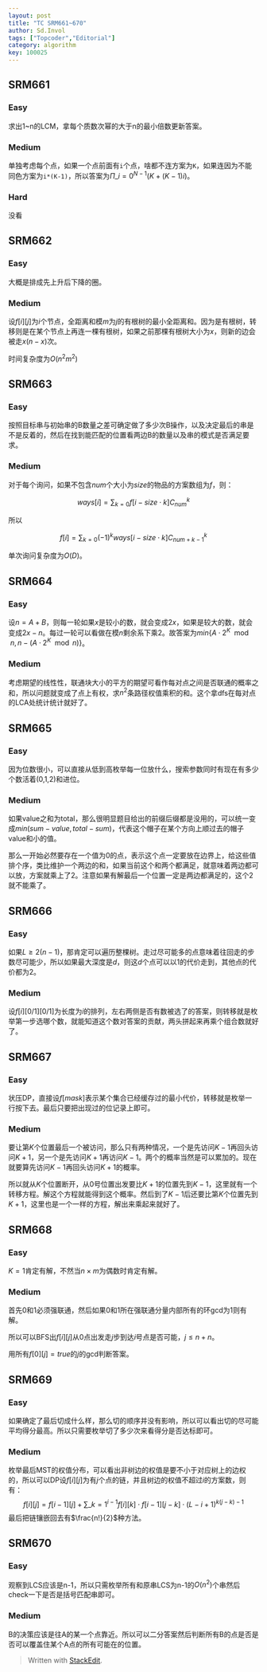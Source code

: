 ```yaml
---
layout: post
title: "TC SRM661~670"
author: Sd.Invol
tags: ["Topcoder","Editorial"]
category: algorithm
key: 100025
---
```


## SRM661

### Easy
求出1~n的LCM，拿每个质数次幂的大于n的最小倍数更新答案。

### Medium
单独考虑每个点，如果一个点前面有`i`个点，啥都不连方案为`K`，如果连因为不能同色方案为`i*(K-1)`，所以答案为$\Pi\_{i=0}^{N-1}(K + (K-1)i)$。

### Hard
没看

## SRM662

### Easy
大概是排成先上升后下降的圈。

### Medium
设$f[i][j]$为$i$个节点，全距离和模$m$为$j$的有根树的最小全距离和。因为是有根树，转移则是在某个节点上再连一棵有根树，如果之前那棵有根树大小为$x$，则新的边会被走$x(n-x)$次。

时间复杂度为$O(n^2m^2)$

## SRM663

### Easy
按照目标串与初始串的B数量之差可确定做了多少次B操作，以及决定最后的串是不是反着的，然后在找到能匹配的位置看两边B的数量以及串的模式是否满足要求。

### Medium
对于每个询问，如果不包含$num$个大小为$size$的物品的方案数组为$f$，则：

$$
ways[i] = \sum_{k=0}{f[i - size \cdot k]C_{num}^{k}}
$$

所以

$$
f[i] = \sum_{k=0}{(-1)^kways[i - size \cdot k]C_{num+k-1}^{k}}
$$

单次询问复杂度为$O(D)$。

## SRM664

### Easy
设$n=A+B$，则每一轮如果$x$是较小的数，就会变成$2x$，如果是较大的数，就会变成$2x-n$。每过一轮可以看做在模$n$剩余系下乘$2$。故答案为$min\{A \cdot 2^K \mod n , n - (A \cdot 2^K \mod n)\}$。

### Medium

考虑期望的线性性，联通块大小的平方的期望可看作每对点之间是否联通的概率之和，所以问题就变成了点上有权，求$n^2$条路径权值乘积的和。这个拿dfs在每对点的LCA处统计统计就好了。

## SRM665

### Easy
因为位数很小，可以直接从低到高枚举每一位放什么，搜索参数同时有现在有多少个数活着(0,1,2)和进位。

### Medium
如果value之和为total，那么很明显题目给出的前缀后缀都是没用的，可以统一变成$min(sum-value , total-  sum)$，代表这个帽子在某个方向上顺过去的帽子value和小的值。

那么一开始必然要存在一个值为0的点，表示这个点一定要放在边界上，给这些值排个序，类比维护一个两边的和，如果当前这个和两个都满足，就意味着两边都可以放，方案就乘上了$2$。注意如果有解最后一个位置一定是两边都满足的，这个$2$就不能乘了。

## SRM666

### Easy
如果$L \geq 2(n-1)$，那肯定可以遍历整棵树。走过尽可能多的点意味着往回走的步数尽可能少，所以如果最大深度是$d$，则这$d$个点可以以1的代价走到，其他点的代价都为2。

### Medium
设$f[i][0/1][0/1]$为长度为$i$的排列，左右两侧是否有数被选了的答案，则转移就是枚举第一步选哪个数，就能知道这个数对答案的贡献，两头拼起来再乘个组合数就好了。

## SRM667

### Easy
状压DP，直接设$f[mask]$表示某个集合已经缓存过的最小代价，转移就是枚举一行按下去。最后只要把出现过的位记录上即可。

### Medium
要让第$K$个位置最后一个被访问，那么只有两种情况，一个是先访问$K-1$再回头访问$K+1$，另一个是先访问$K+1$再访问$K-1$。两个的概率当然是可以累加的。现在就要算先访问$K-1$再回头访问$K+1$的概率。

所以就从$K$个位置断开，从$0$号位置出发要比$K+1$的位置先到$K-1$，这里就有一个转移方程。解这个方程就能得到这个概率。然后到了$K-1$后还要比第$K$个位置先到$K+1$，这里也是一个一样的方程，解出来乘起来就好了。

## SRM668

### Easy 
$K=1$肯定有解，不然当$n \times m$为偶数时肯定有解。

### Medium
首先0和1必须强联通，然后如果0和1所在强联通分量内部所有的环gcd为1则有解。

所以可以BFS出$f[i][j]$从0点出发走$j$步到达$i$号点是否可能，$j \leq n + n$。

用所有$f[0][j]=true$的$j$的gcd判断答案。

## SRM669

### Easy
如果确定了最后切成什么样，那么切的顺序并没有影响，所以可以看出切的尽可能平均得分最高。所以只需要枚举切了多少次来看得分是否达标即可。

### Medium
枚举最后MST的权值分布，可以看出非树边的权值是要不小于对应树上的边权的，所以可以DP设$f[i][j]$为有$j$个点的链，并且树边的权值不超过$i$的方案数，则有：
$$
f[i][j] = f[i - 1][j] + \sum\_{k=1}^{i-1}{f[i][k] \cdot f[i - 1][j-k] \cdot (L-i+1)^{k(j-k)-1}}
$$
最后把链镶嵌回去有$\frac{n!}{2}$种方法。

## SRM670

### Easy
观察到LCS应该是n-1，所以只需枚举所有和原串LCS为n-1的$O(n^2)$个串然后check一下是否是括号匹配串即可。

### Medium
B的决策应该是往A的某一个点靠近。所以可以二分答案然后判断所有B的点是否是否可以覆盖住某个A点的所有可能在的位置。


> Written with [StackEdit](https://stackedit.io/).
